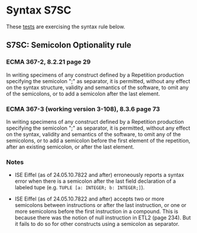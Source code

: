 # Syntax S7SC

These [tests](.) are exercising the syntax rule below.

## S7SC: Semicolon Optionality rule

### ECMA 367-2, 8.2.21 page 29

In writing specimens of any construct defined by a Repetition production specifying the semicolon ";" as separator, it is permitted, without any effect on the syntax structure, validity and semantics of the software, to omit any of the semicolons, or to add a semicolon after the last element.

### ECMA 367-3 (working version 3-108), 8.3.6 page 73

In writing specimens of any construct defined by a Repetition production specifying the semicolon ";" as separator, it is permitted, without any effect on the syntax, validity and semantics of the software, to omit any of the semicolons, or to add a semicolon before the first element of the
repetition, after an existing semicolon, or after the last element.

### Notes

* ISE Eiffel (as of 24.05.10.7822 and after) erroneously reports a syntax error when there is a semicolon after the last field declaration of a labeled tupe (e.g. `TUPLE [a: INTEGER; b: INTEGER;]`).

* ISE Eiffel (as of 24.05.10.7822 and after) accepts two or more semicolons between instructions or after the last instruction, or one or more semicolons before the first instruction in a compound. This is because there was the notion of null instruction in ETL2 (page 234). But it fails to do so for other constructs using a semicolon as separator.
